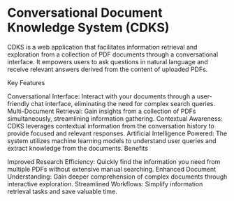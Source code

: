 # Conversational Document Knowledge System (CDKS)
CDKS is a web application that facilitates information retrieval and exploration from a collection of PDF documents through a conversational interface. It empowers users to ask questions in natural language and receive relevant answers derived from the content of uploaded PDFs.

Key Features

Conversational Interface: Interact with your documents through a user-friendly chat interface, eliminating the need for complex search queries.
Multi-Document Retrieval: Gain insights from a collection of PDFs simultaneously, streamlining information gathering.
Contextual Awareness: CDKS leverages contextual information from the conversation history to provide focused and relevant responses.
Artificial Intelligence Powered: The system utilizes machine learning models to understand user queries and extract knowledge from the documents.
Benefits

Improved Research Efficiency: Quickly find the information you need from multiple PDFs without extensive manual searching.
Enhanced Document Understanding: Gain deeper comprehension of complex documents through interactive exploration.
Streamlined Workflows: Simplify information retrieval tasks and save valuable time.



